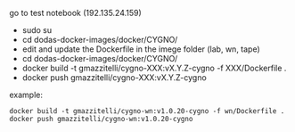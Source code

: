 go to test notebook (192.135.24.159)
  - sudo su
  - cd dodas-docker-images/docker/CYGNO/
  - edit and update the Dockerfile in the imege folder (lab, wn, tape)
  - cd dodas-docker-images/docker/CYGNO/
  - docker build -t gmazzitelli/cygno-XXX:vX.Y.Z-cygno -f XXX/Dockerfile .
  - docker push gmazzitelli/cygno-XXX:vX.Y.Z-cygno

example:
```
docker build -t gmazzitelli/cygno-wn:v1.0.20-cygno -f wn/Dockerfile .
docker push gmazzitelli/cygno-wn:v1.0.20-cygno
```
